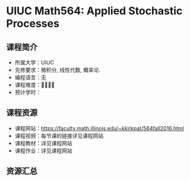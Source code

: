 # UIUC Math564: Applied Stochastic Processes

## 课程简介

- 所属大学：UIUC
- 先修要求：微积分, 线性代数, 概率论.
- 编程语言：无
- 课程难度：🌟🌟🌟🌟
- 预计学时：

## 课程资源

- 课程网站：<https://faculty.math.illinois.edu/~kkirkpat/564fall2016.html>
- 课程视频：每节课的链接详见课程网站
- 课程教材：详见课程网站
- 课程作业：详见课程网站

## 资源汇总

